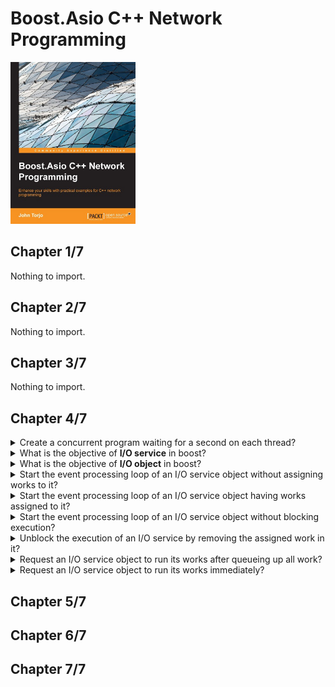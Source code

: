 # Boost.Asio C++ Network Programming
<img src="../covers/9781782163268.jpg" width="200"/>

## Chapter 1/7

Nothing to import.

## Chapter 2/7

Nothing to import.

## Chapter 3/7

Nothing to import.

## Chapter 4/7

<details>
<summary>Create a concurrent program waiting for a second on each thread?</summary>

> ```cpp
> #include <algorithm>
> #include <iostream>
> #include <thread>
> #include <chrono>
> #include <vector>
>
> void wait()
> {
>     std::cout << std::this_thread::get_id() << std::endl;
>     std::this_thread::sleep_for(std::chrono::seconds(1));
> }
>
> int main()
> {
>     std::vector<std::thread> thread_pool;
>     thread_pool.emplace_back(wait);
>     thread_pool.emplace_back(wait);
>     std::ranges::for_each(thread_pool, [](auto& t) { t.join(); });
> }
> ``````

> Origin: 4

> References:
---
</details>

<details>
<summary>What is the objective of <b>I/O service</b> in boost?</summary>

> The I/O service is a channel that is used to access operating system resources and establish communication between our program and the operating system that performs I/O requests.

> Origin: 4

> References:
---
</details>

<details>
<summary>What is the objective of <b>I/O object</b> in boost?</summary>

> The I/O object has the role of submitting I/O requests.
> For instance, the `tcp::socket` object will provide a socket programming request from our program to the operating system.

> Origin: 4

> References:
---
</details>

<details>
<summary>Start the event processing loop of an I/O service object without assigning works to it?</summary>

> Running the `io_service` object's event processing loop will block the execution of the program and will run ready
> handlers until there are no more ready handlers remaining or until the `io_service` object has been stopped.
>
> ```cpp
> #include <boost/asio.hpp>
>
> int main()
> {
>     boost::asio::io_service service;
>     service.run();
>     // will be reached: no work in for service
> }
> ``````

> Origin: 4

> References:
---
</details>

<details>
<summary>Start the event processing loop of an I/O service object having works assigned to it?</summary>

> ```cpp
> #include <boost/asio.hpp>
>
> int main()
> {
>     boost::asio::io_service service;
>     boost::asio::io_service::work work{service};
>     service.run();
>     // won't be reached: indefinitely blocked by the service
> }
> ``````

> Origin: 4

> References:
---
</details>

<details>
<summary>Start the event processing loop of an I/O service object without blocking execution?</summary>

> The `poll()` function will run the `io_service` object's event processing loop without blocking the execution of the program.
> This will run the handlers until there are no more ready handlers remaining or until the `io_service` object has been stopped.
>
> ```cpp
> #include <boost/asio.hpp>
>
> int main()
> {
>     boost::asio::io_service service;
>     boost::asio::io_service::work work{service};
>     service.poll();
>     // will be reached: non-blocking service
> }
> ``````

> Origin: 4

> References:
---
</details>

<details>
<summary>Unblock the execution of an I/O service by removing the assigned work in it?</summary>

> ```cpp
> #include <boost/asio.hpp>
> #include <memory>
>
> int main()
> {
>     auto service = std::make_shared<boost::asio::io_service>();
>     auto work = std::make_shared<boost::asio::io_service::work>(*service);
>     work.reset();
>     service->run();
>     // will be reached: assigned work was removed
> }
> ``````

> Origin: 4

> References:
---
</details>

<details>
<summary>Request an I/O service object to run its works after queueing up all work?</summary>

> The `post()` function requests the service to run its works after queueing up all the work.
> So it does not run the works immediately.
>
> ```cpp
> #include <boost/asio.hpp>
> #include <iostream>
> #include <thread>
> #include <memory>
> #include <chrono>
> #include <ranges>
> #include <vector>
> #include <mutex>
>
> std::mutex mutex;
>
> void service_initializer(std::shared_ptr<boost::asio::io_service> service)
> {
>     mutex.lock();
>     std::cout << "initializing:\t" << std::this_thread::get_id() << "\n";
>     mutex.unlock();
>     service->run();
> }
>
> void do_something()
> {
>     mutex.lock();
>     std::cout << "running:\t" << std::this_thread::get_id() << "\n";
>     mutex.unlock();
>     std::this_thread::sleep_for(std::chrono::milliseconds(10));
> }
>
> int main()
> {
>     auto service = std::make_shared<boost::asio::io_service>();
>     service->post(do_something);
>     service->post(do_something);
>     service->post(do_something);
>
>     std::vector<std::thread> threads;
>     for (std::size_t index = 0; index != std::thread::hardware_concurrency(); ++index)
>         threads.emplace_back(service_initializer, service);
>
>     service->run();
>     std::ranges::for_each(threads, [](std::thread& t) { t.join(); });
> }
> ``````

> Origin: 4

> References:
---
</details>

<details>
<summary>Request an I/O service object to run its works immediately?</summary>

> The `dispatch()` function requests the service to run its works right away without queueing up.
>
> ```cpp
> ``````

> Origin: 4

> References:
---
</details>

## Chapter 5/7
## Chapter 6/7
## Chapter 7/7
